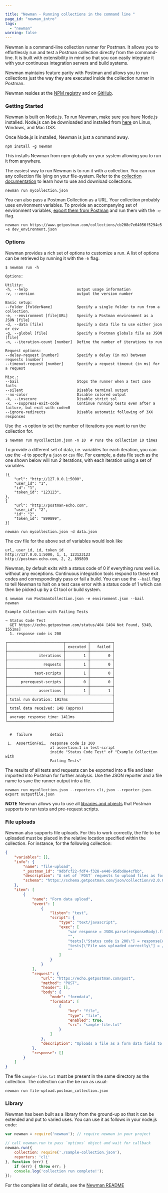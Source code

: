 ```yaml
---

title: "Newman - Running collections in the command line "
page_id: "newman_intro"
tags:
  - "newman"
warning: false
---
```


Newman is a command-line collection runner for Postman. It allows you to effortlessly run and test a Postman collection directly from the command-line. It is built with extensibility in mind so that you can easily integrate it with your continuous integration servers and build systems.

Newman maintains feature parity with Postman and allows you to run collections just the way they are executed inside the collection runner in Postman.

Newman resides at the [NPM registry][0] and on [GitHub][1].

### Getting Started

Newman is built on Node.js. To run Newman, make sure you have Node.js installed. Node.js can be downloaded and installed from [here][2] on Linux, Windows, and Mac OSX.

Once Node.js is installed, Newman is just a command away.

    npm install -g newman

This installs Newman from npm globally on your system allowing you to run it from anywhere.

The easiest way to run Newman is to run it with a collection. You can run any collection file lying on your file-system. Refer to the [collection documentation][3] to learn how to use and download collections.

    newman run mycollection.json

You can also pass a Postman Collection as a URL. Your collection probably uses environment variables. To provide an accompanying set of environment variables, [export them from Postman][4] and run them with the `-e` flag.

    newman run https://www.getpostman.com/collections/cb208e7e64056f5294e5 -e dev_environment.json

### Options

Newman provides a rich set of options to customize a run. A list of options can be retrieved by running it with the `-h` flag.

```
$ newman run -h

Options:

Utility:
-h, --help                      output usage information
-v, --version                   output the version number

Basic setup:
--folder [folderName]           Specify a single folder to run from a collection.
-e, --environment [file|URL]    Specify a Postman environment as a JSON [file]
-d, --data [file]               Specify a data file to use either json or csv
-g, --global [file]             Specify a Postman globals file as JSON [file]
-n, --iteration-count [number]  Define the number of iterations to run

Request options:
--delay-request [number]        Specify a delay (in ms) between requests [number]
--timeout-request [number]      Specify a request timeout (in ms) for a request

Misc.:
--bail                          Stops the runner when a test case fails
--silent                        Disable terminal output
--no-color                      Disable colored output
-k, --insecure                  Disable strict ssl
-x, --suppress-exit-code        Continue running tests even after a failure, but exit with code=0
--ignore-redirects              Disable automatic following of 3XX responses
```

Use the `-n` option to set the number of iterations you want to run the collection for.

    $ newman run mycollection.json -n 10  # runs the collection 10 times

To provide a different set of data, i.e. variables for each iteration, you can use the `-d` to specify a `json` or `csv` file. For example, a data file such as the one shown below will run *2* iterations, with each iteration using a set of variables.

```
[{
    "url": "http://127.0.0.1:5000",
    "user_id": "1",
    "id": "1",
    "token_id": "123123",
},
{
    "url": "http://postman-echo.com",
    "user_id": "2",
    "id": "2",
    "token_id": "899899",
}]

newman run mycollection.json -d data.json
```

The csv file for the above set of variables would look like

```
url, user_id, id, token_id
http://127.0.0.1:5000, 1, 1, 123123123
http://postman-echo.com, 2, 2, 899899
```

Newman, by default exits with a status code of 0 if everything runs well i.e. without any exceptions. Continuous integration tools respond to these exit codes and correspondingly pass or fail a build. You can use the `--bail` flag to tell Newman to halt on a test case error with a status code of 1 which can then be picked up by a CI tool or build system.

```
$ newman run PostmanCollection.json -e environment.json --bail
newman

Example Collection with Failing Tests

→ Status Code Test
  GET https://echo.getpostman.com/status/404 [404 Not Found, 534B, 1551ms]
  1. response code is 200

┌─────────────────────────┬──────────┬──────────┐
│                         │ executed │   failed │
├─────────────────────────┼──────────┼──────────┤
│              iterations │        1 │        0 │
├─────────────────────────┼──────────┼──────────┤
│                requests │        1 │        0 │
├─────────────────────────┼──────────┼──────────┤
│            test-scripts │        1 │        0 │
├─────────────────────────┼──────────┼──────────┤
│      prerequest-scripts │        0 │        0 │
├─────────────────────────┼──────────┼──────────┤
│              assertions │        1 │        1 │
├─────────────────────────┴──────────┴──────────┤
│ total run duration: 1917ms                    │
├───────────────────────────────────────────────┤
│ total data received: 14B (approx)             │
├───────────────────────────────────────────────┤
│ average response time: 1411ms                 │
└───────────────────────────────────────────────┘


  #  failure        detail

 1.  AssertionFai…  response code is 200
                    at assertion:1 in test-script
                    inside "Status Code Test" of "Example Collection with
                    Failing Tests"
```

The results of all tests and requests can be exported into a file and later imported into Postman for further analysis. Use the JSON reporter and a file name to save the runner output into a file.

    newman run mycollection.json --reporters cli,json --reporter-json-export outputfile.json

**NOTE** Newman allows you to use all [libraries and objects][5] that Postman supports to run tests and pre-request scripts.

### File uploads

Newman also supports file uploads. For this to work correctly, the file to be uploaded must be placed in the relative location specified within the collection.
For instance, for the following collection:
```json
{
	"variables": [],
	"info": {
		"name": "file-upload",
		"_postman_id": "9dbfcf22-fdf4-f328-e440-95dbd8e4cfbb",
		"description": "A set of `POST` requests to upload files as form data fields",
		"schema": "https://schema.getpostman.com/json/collection/v2.0.0/collection.json"
	},
	"item": [
		{
			"name": "Form data upload",
			"event": [
				{
					"listen": "test",
					"script": {
						"type": "text/javascript",
						"exec": [
							"var response = JSON.parse(responseBody).files[\"sample-file.txt\"];",
							"",
							"tests[\"Status code is 200\"] = responseCode.code === 200;",
							"tests[\"File was uploaded correctly\"] = /^data:application\\/octet-stream;base64/.test(response);",
							""
						]
					}
				}
			],
			"request": {
				"url": "https://echo.getpostman.com/post",
				"method": "POST",
				"header": [],
				"body": {
					"mode": "formdata",
					"formdata": [
						{
							"key": "file",
							"type": "file",
							"enabled": true,
							"src": "sample-file.txt"
						}
					]
				},
				"description": "Uploads a file as a form data field to `https://echo.getpostman.com/post` via a `POST` request."
			},
			"response": []
		}
	]
}

```
The file `sample-file.txt` must be present in the same directory as the collection. The collection can the be run as usual:

    newman run file-upload.postman_collection.json

### Library

Newman has been built as a library from the ground-up so that it can be extended and put to varied uses. You can use it as follows in your node.js code:

```javascript
var newman = require('newman'); // require newman in your project

// call newman.run to pass `options` object and wait for callback
newman.run({
    collection: require('./sample-collection.json'),
    reporters: 'cli'
}, function (err) {
	if (err) { throw err; }
    console.log('collection run complete!');
});
```

For the complete list of details, see the [Newman README][6]

[0]: https://www.npmjs.org/package/newman
[1]: https://github.com/postmanlabs/newman
[2]: http://nodejs.org/download/
[3]: http://www.getpostman.com/docs/collections
[4]: http://www.getpostman.com/docs/environments
[5]: http://www.getpostman.com/docs/jetpacks_sandbox
[6]: https://github.com/postmanlabs/newman
